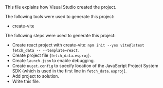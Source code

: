 This file explains how Visual Studio created the project.

The following tools were used to generate this project:
- create-vite

The following steps were used to generate this project:
- Create react project with create-vite: `npm init --yes vite@latest fetch_data -- --template=react`.
- Create project file (`fetch_data.esproj`).
- Create `launch.json` to enable debugging.
- Create `nuget.config` to specify location of the JavaScript Project System SDK (which is used in the first line in `fetch_data.esproj`).
- Add project to solution.
- Write this file.
